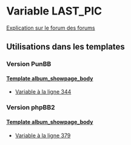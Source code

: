 # Variable LAST_PIC
[Explication sur le forum des forums](http://forum.forumactif.com/t294113-listing-des-variables#LAST_PIC)
## Utilisations dans les templates
### Version PunBB
#### [Template album_showpage_body](punbb/album_showpage_body.md)
* [Variable à la ligne 344](../punbb/album_showpage_body.tpl#L344)
### Version phpBB2
#### [Template album_showpage_body](subsilver/album_showpage_body.md)
* [Variable à la ligne 379](../subsilver/album_showpage_body.tpl#L379)